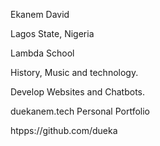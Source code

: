 Ekanem David

Lagos State, Nigeria

Lambda School

History, Music and technology.

Develop Websites and Chatbots.

duekanem.tech Personal Portfolio

htpps://github.com/dueka
